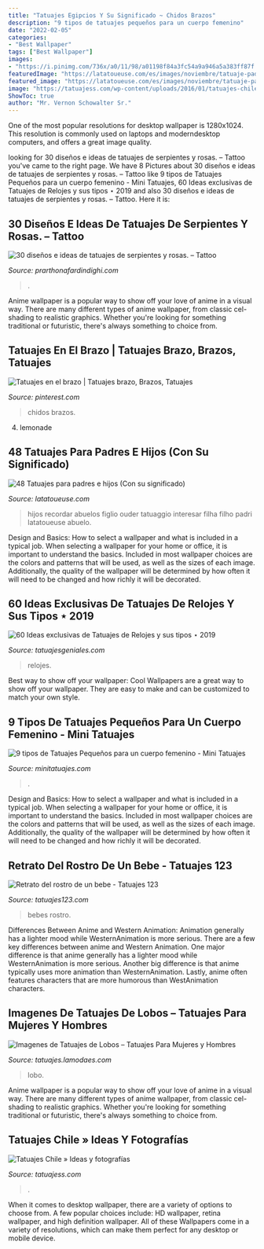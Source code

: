 ```yaml
---
title: "Tatuajes Egipcios Y Su Significado ~ Chidos Brazos"
description: "9 tipos de tatuajes pequeños para un cuerpo femenino"
date: "2022-02-05"
categories:
- "Best Wallpaper"
tags: ["Best Wallpaper"]
images:
- "https://i.pinimg.com/736x/a0/11/98/a01198f84a3fc54a9a946a5a383ff87f.jpg"
featuredImage: "https://latatoueuse.com/es/images/noviembre/tatuaje-padre-hijo-106.jpg"
featured_image: "https://latatoueuse.com/es/images/noviembre/tatuaje-padre-hijo-106.jpg"
image: "https://tatuajess.com/wp-content/uploads/2016/01/tatuajes-chile-4.jpg"
ShowToc: true
author: "Mr. Vernon Schowalter Sr."
---
```



One of the most popular resolutions for desktop wallpaper is 1280x1024. This resolution is commonly used on laptops and moderndesktop computers, and offers a great image quality.

	

		
looking for 30 diseños e ideas de tatuajes de serpientes y rosas. – Tattoo you've came to the right page. We have 8 Pictures about 30 diseños e ideas de tatuajes de serpientes y rosas. – Tattoo like 9 tipos de Tatuajes Pequeños para un cuerpo femenino - Mini Tatuajes, 60 Ideas exclusivas de Tatuajes de Relojes y sus tipos ⋆ 2019 and also 30 diseños e ideas de tatuajes de serpientes y rosas. – Tattoo. Here it is:
		
    
## 30 Diseños E Ideas De Tatuajes De Serpientes Y Rosas. – Tattoo

<img loading=lazy src="http://prarthonafardindighi.com/wp-content/uploads/2021/07/414df613ac308ae7efbdb019fa48d2ac.jpg" onerror="this.onerror=null;this.src='https://tse3.mm.bing.net/th?id=OIP.likgU7zy5mkMgB5UKLz6IAHaJ3&amp;pid=15.1';" alt="30 diseños e ideas de tatuajes de serpientes y rosas. – Tattoo">

_Source: prarthonafardindighi.com_

>. 

	

Anime wallpaper is a popular way to show off your love of anime in a visual way. There are many different types of anime wallpaper, from classic cel-shading to realistic graphics. Whether you're looking for something traditional or futuristic, there's always something to choice from.

    
## Tatuajes En El Brazo | Tatuajes Brazo, Brazos, Tatuajes

<img loading=lazy src="https://i.pinimg.com/736x/a0/11/98/a01198f84a3fc54a9a946a5a383ff87f.jpg" onerror="this.onerror=null;this.src='https://tse3.mm.bing.net/th?id=OIP.3FGvvWDLiU6nhYpwVOVCLAHaMU&amp;pid=15.1';" alt="Tatuajes en el brazo | Tatuajes brazo, Brazos, Tatuajes">

_Source: pinterest.com_

>chidos brazos. 

	

4. lemonade 

    
## 48 Tatuajes Para Padres E Hijos (Con Su Significado)

<img loading=lazy src="https://latatoueuse.com/es/images/noviembre/tatuaje-padre-hijo-106.jpg" onerror="this.onerror=null;this.src='https://tse4.mm.bing.net/th?id=OIP.r2HJDiavHQsTllirhm03vwHaHa&amp;pid=15.1';" alt="48 Tatuajes para padres e hijos (Con su significado)">

_Source: latatoueuse.com_

>hijos recordar abuelos figlio ouder tatuaggio interesar filha filho padri latatoueuse abuelo. 

	

Design and Basics: How to select a wallpaper and what is included in a typical job.
When selecting a wallpaper for your home or office, it is important to understand the basics. Included in most wallpaper choices are the colors and patterns that will be used, as well as the sizes of each image. Additionally, the quality of the wallpaper will be determined by how often it will need to be changed and how richly it will be decorated.

    
## 60 Ideas Exclusivas De Tatuajes De Relojes Y Sus Tipos ⋆ 2019

<img loading=lazy src="https://www.tatuajesgeniales.com/wp-content/uploads/2018/09/tattoo-reloj-con-rosas-5.jpg?189db0" onerror="this.onerror=null;this.src='https://tse3.mm.bing.net/th?id=OIP.2TxdNWsR1ApV2tlb8yrR7QAAAA&amp;pid=15.1';" alt="60 Ideas exclusivas de Tatuajes de Relojes y sus tipos ⋆ 2019">

_Source: tatuajesgeniales.com_

>relojes. 

	

Best way to show off your wallpaper:
Cool Wallpapers are a great way to show off your wallpaper. They are easy to make and can be customized to match your own style.

    
## 9 Tipos De Tatuajes Pequeños Para Un Cuerpo Femenino - Mini Tatuajes

<img loading=lazy src="https://minitatuajes.com/wp-content/uploads/2018/10/tatuajes-pajaros-corazones.jpg" onerror="this.onerror=null;this.src='https://tse2.mm.bing.net/th?id=OIP.dadSR9NsbGy98Lct-gU2XgHaFj&amp;pid=15.1';" alt="9 tipos de Tatuajes Pequeños para un cuerpo femenino - Mini Tatuajes">

_Source: minitatuajes.com_

>. 

	

Design and Basics: How to select a wallpaper and what is included in a typical job.
When selecting a wallpaper for your home or office, it is important to understand the basics. Included in most wallpaper choices are the colors and patterns that will be used, as well as the sizes of each image. Additionally, the quality of the wallpaper will be determined by how often it will need to be changed and how richly it will be decorated.

    
## Retrato Del Rostro De Un Bebe - Tatuajes 123

<img loading=lazy src="https://www.tatuajes123.com/i/tattoo-jasan_user_5487.jpg" onerror="this.onerror=null;this.src='https://tse1.mm.bing.net/th?id=OIP.xlz8JrKlz_q4DTIuIEGVwwHaJ4&amp;pid=15.1';" alt="Retrato del rostro de un bebe - Tatuajes 123">

_Source: tatuajes123.com_

>bebes rostro. 

	

Differences Between Anime and Western Animation: Animation generally has a lighter mood while WesternAnimation is more serious.
There are a few key differences between anime and Western Animation. One major difference is that anime generally has a lighter mood while WesternAnimation is more serious. Another big difference is that anime typically uses more animation than WesternAnimation. Lastly, anime often features characters that are more humorous than WestAnimation characters.

    
## Imagenes De Tatuajes De Lobos – Tatuajes Para Mujeres Y Hombres

<img loading=lazy src="https://tatuajes.lamodaes.com/wp-content/uploads/2016/11/tatuaje-de-lobo-media-manga.jpg" onerror="this.onerror=null;this.src='https://tse3.mm.bing.net/th?id=OIP.AOdAo7vrqz9MaqzgRUCDNwHaKU&amp;pid=15.1';" alt="Imagenes de Tatuajes de Lobos – Tatuajes Para Mujeres y Hombres">

_Source: tatuajes.lamodaes.com_

>lobo. 

	

Anime wallpaper is a popular way to show off your love of anime in a visual way. There are many different types of anime wallpaper, from classic cel-shading to realistic graphics. Whether you're looking for something traditional or futuristic, there's always something to choice from.

    
## Tatuajes Chile » Ideas Y Fotografías

<img loading=lazy src="https://tatuajess.com/wp-content/uploads/2016/01/tatuajes-chile-4.jpg" onerror="this.onerror=null;this.src='https://tse4.mm.bing.net/th?id=OIP.U_0mwVOsqGGnGWV4tasDJgHaJ4&amp;pid=15.1';" alt="Tatuajes Chile » Ideas y fotografías">

_Source: tatuajess.com_

>. 

	

When it comes to desktop wallpaper, there are a variety of options to choose from. A few popular choices include: HD wallpaper, retina wallpaper, and high definition wallpaper. All of these Wallpapers come in a variety of resolutions, which can make them perfect for any desktop or mobile device. 

